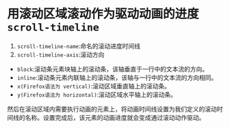 # 用滚动区域滚动作为驱动动画的进度 `scroll-timeline`

1. `scroll-timeline-name`:命名的滚动进度时间线
2. `scroll-timeline-axis`:滚动方向

- `block`:滚动条元素块轴上的滚动条，该轴垂直于一行中的文本流的方向。
- `inline`:滚动条元素内联轴上的滚动条，该轴与一行中的文本流的方向相同。
- `x(Firefox语法为 vertical)`:滚动区域垂直轴上的滚动条。
- `y(Firefox语法为 horizontal)`:滚动区域水平轴上的滚动条。

然后在滚动区域内需要执行动画的元素上，将动画时间线设置为我们定义的滚动时间线的名称。设置完成后，该元素的动画进度就会变成通过滚动动作驱动。
